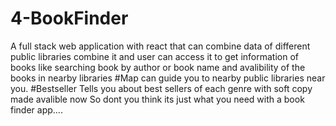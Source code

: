 # 4-BookFinder
A full stack web application with react that can combine data of different public libraries combine it and user can access it to get information of books like searching book by author or book name and avalibility of the books in nearby libraries
#Map
can guide you to nearby public libraries near you.
#Bestseller
Tells you about best sellers of each genre with soft copy made avalible now 
So dont you think its just what you need with a book finder app....
